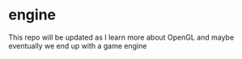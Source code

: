 # engine
This repo will be updated as I learn more about OpenGL and maybe eventually we end up with a game engine
